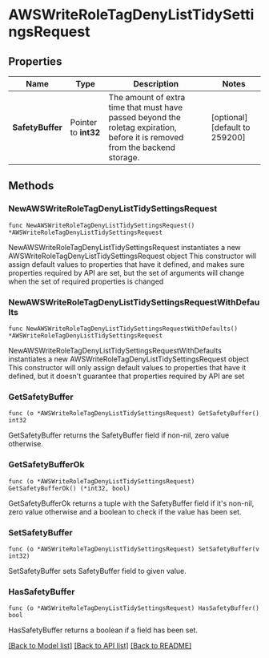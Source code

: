# AWSWriteRoleTagDenyListTidySettingsRequest


## Properties

Name | Type | Description | Notes
------------ | ------------- | ------------- | -------------
**SafetyBuffer** | Pointer to **int32** | The amount of extra time that must have passed beyond the roletag expiration, before it is removed from the backend storage. | [optional] [default to 259200]



## Methods


### NewAWSWriteRoleTagDenyListTidySettingsRequest

`func NewAWSWriteRoleTagDenyListTidySettingsRequest() *AWSWriteRoleTagDenyListTidySettingsRequest`

NewAWSWriteRoleTagDenyListTidySettingsRequest instantiates a new AWSWriteRoleTagDenyListTidySettingsRequest object
This constructor will assign default values to properties that have it defined,
and makes sure properties required by API are set, but the set of arguments
will change when the set of required properties is changed

### NewAWSWriteRoleTagDenyListTidySettingsRequestWithDefaults

`func NewAWSWriteRoleTagDenyListTidySettingsRequestWithDefaults() *AWSWriteRoleTagDenyListTidySettingsRequest`

NewAWSWriteRoleTagDenyListTidySettingsRequestWithDefaults instantiates a new AWSWriteRoleTagDenyListTidySettingsRequest object
This constructor will only assign default values to properties that have it defined,
but it doesn't guarantee that properties required by API are set


### GetSafetyBuffer

`func (o *AWSWriteRoleTagDenyListTidySettingsRequest) GetSafetyBuffer() int32`

GetSafetyBuffer returns the SafetyBuffer field if non-nil, zero value otherwise.

### GetSafetyBufferOk

`func (o *AWSWriteRoleTagDenyListTidySettingsRequest) GetSafetyBufferOk() (*int32, bool)`

GetSafetyBufferOk returns a tuple with the SafetyBuffer field if it's non-nil, zero value otherwise
and a boolean to check if the value has been set.

### SetSafetyBuffer

`func (o *AWSWriteRoleTagDenyListTidySettingsRequest) SetSafetyBuffer(v int32)`

SetSafetyBuffer sets SafetyBuffer field to given value.


### HasSafetyBuffer

`func (o *AWSWriteRoleTagDenyListTidySettingsRequest) HasSafetyBuffer() bool`

HasSafetyBuffer returns a boolean if a field has been set.









[[Back to Model list]](../README.md#documentation-for-models) [[Back to API list]](../README.md#documentation-for-api-endpoints) [[Back to README]](../README.md)


